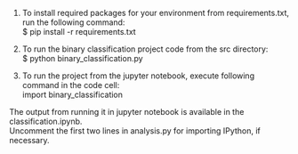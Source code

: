 1. To install required packages for your environment from requirements.txt, run the following command:   
$ pip install -r requirements.txt  

2. To run the binary classification project code from the src directory:   
$ python binary_classification.py  

3. To run the project from the jupyter notebook, execute following command in the code cell:   
import binary_classification  

The output from running it in jupyter notebook is available in the classification.ipynb.   
Uncomment the first two lines in analysis.py for importing IPython, if necessary.


